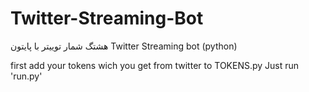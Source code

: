 # Twitter-Streaming-Bot
هشتگ شمار توییتر با پایتون Twitter Streaming bot (python)

first add your tokens wich you get from twitter to TOKENS.py
Just run 'run.py'
